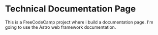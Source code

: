 # Technical Documentation Page

This is a FreeCodeCamp project where i build a documentation page.
I'm going to use the Astro web framework documentation.